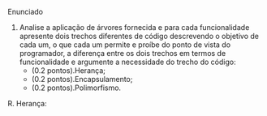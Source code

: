 Enunciado
1. Analise a aplicação de árvores fornecida e para cada funcionalidade apresente dois trechos diferentes de código descrevendo o objetivo de cada um, o que cada um permite e proíbe do ponto de vista do programador, a diferença entre os dois trechos em termos de funcionalidade e argumente a necessidade do trecho do código:
    - (0.2 pontos).Herança;
    - (0.2 pontos).Encapsulamento;
    - (0.2 pontos).Polimorfismo.

R. Herança:

